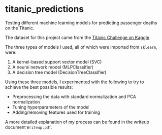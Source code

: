 # titanic_predictions
Testing different machine learning models for predicting passenger deaths on the Titanic.

The dataset for this project came from the [Titanic Challenge on Kaggle](https://www.kaggle.com/competitions/titanic).

The three types of models I used, all of which were imported from `sklearn`, were:
1. A kernel-based support vector model (SVC)
2. A neural network model (MLPClassifier)
3. A decision tree model (DecisionTreeClassifier)

Using these three models, I experimented with the following to try to achieve the best possible results:
- Preprocessing the data with standard normalization and PCA normalization
- Tuning hyperparameters of the model
- Adding/removing features used for training

A more detailed explanation of my process can be found in the writeup document `Writeup.pdf`.
